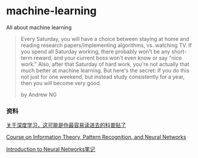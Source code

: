 # machine-learning
All about machine learning

>Every Saturday, you will have a choice between staying at home and reading research papers/implementing algorithms, vs. watching TV. If you spend all Saturday working, there probably won't be any short-term reward, and your current boss won't even know or say "nice work." Also, after that Saturday of hard work, you're not actually that much better at machine learning. But here's the secret: If you do this not just for one weekend, but instead study consistently for a year, then you will become very good.
>
> by Andrew NG


### 资料

[关于深度学习，这可能是你最容易读进去的科普贴了](http://36kr.com/search?q=%E5%85%B3%E4%BA%8E%E6%B7%B1%E5%BA%A6%E5%AD%A6%E4%B9%A0%EF%BC%8C%E8%BF%99%E5%8F%AF%E8%83%BD%E6%98%AF%E4%BD%A0%E6%9C%80%E5%AE%B9%E6%98%93%E8%AF%BB%E8%BF%9B%E5%8E%BB%E7%9A%84%E7%A7%91%E6%99%AE%E8%B4%B4%E4%BA%86)

[Course on Information Theory, Pattern Recognition, and Neural Networks](http://videolectures.net/course_information_theory_pattern_recognition/)

[Introduction to Neural Networks笔记](http://www.cs.toronto.edu/~rgrosse/csc321/notes.html)
